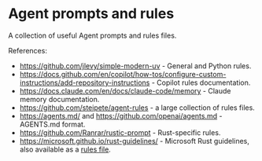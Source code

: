 # Agent prompts and rules

A collection of useful Agent prompts and rules files.

References:

- https://github.com/jlevy/simple-modern-uv - General and Python rules.
- https://docs.github.com/en/copilot/how-tos/configure-custom-instructions/add-repository-instructions - Copilot rules documentation.
- https://docs.claude.com/en/docs/claude-code/memory - Claude memory documentation.
- https://github.com/steipete/agent-rules - a large collection of rules files.
- https://agents.md/ and https://github.com/openai/agents.md - AGENTS.md format.
- https://github.com/Ranrar/rustic-prompt - Rust-specific rules.
- https://microsoft.github.io/rust-guidelines/ - Microsoft Rust guidelines, also available as a [rules file](https://microsoft.github.io/rust-guidelines/agents/all.txt).
